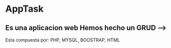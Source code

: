 # AppTask
Es una aplicacion web
Hemos hecho un GRUD --> 
-- 
Esta compuesta por: PHP, MYSQL, BOOSTRAP, HTML


